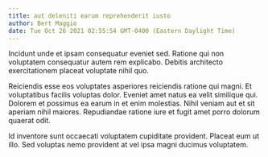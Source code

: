 ```yaml
---
title: aut deleniti earum reprehenderit iusto
author: Bert Maggio
date: Tue Oct 26 2021 02:55:54 GMT-0400 (Eastern Daylight Time)
---
```

Incidunt unde et ipsam consequatur eveniet sed. Ratione qui non voluptatem consequatur autem rem explicabo. Debitis architecto exercitationem placeat voluptate nihil quo.

 Reiciendis esse eos voluptates asperiores reiciendis ratione qui magni. Et voluptatibus facilis voluptas dolor. Eveniet amet natus ea velit similique qui. Dolorem et possimus ea earum in et enim molestias. Nihil veniam aut et sit aperiam nihil maiores. Repudiandae ratione iure et fugit amet porro dolorum quaerat odit.

 Id inventore sunt occaecati voluptatem cupiditate provident. Placeat eum ut illo. Sed voluptas nemo provident at vel ipsa magni ducimus voluptatem.